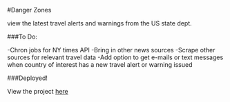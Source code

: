 #Danger Zones

view the latest travel alerts and warnings from the US state dept.

###To Do:

-Chron jobs for NY times API
-Bring in other news sources
-Scrape other sources for relevant travel data
-Add option to get e-mails or text messages when country of interest has a new travel alert or warning issued

###Deployed!

View the project [here](http://ec2-52-37-28-13.us-west-2.compute.amazonaws.com/#/)
